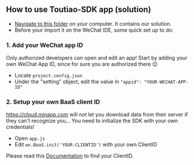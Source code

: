 ## How to use Toutiao-SDK app (solution)

- [Navigate to this folder](solutions/toutiao-sdk/) on your computer. It contains our solution.
- Before your import it on the WeChat IDE, some quick set up to do:

### 1. Add your WeChat app ID

Only authorized developers can open and edit an app! 
Start by adding your own WeChat App ID, since for sure you are authorized there 😉

- Locate `project.config.json`
- Under the "setting" object, edit the value in `"appid": "YOUR-WECHAT-APP-ID"`

### 2. Setup your own BaaS client ID

https://cloud.minapp.com will not let you download data from their server if they can't recognize you... You need to initialize the SDK with your own credentials!

- Open `app.js`
- Edit `wx.BaaS.init('YOUR-CLIENTID')` with your own ClientID

Please read this [Documentation](https://doc.minapp.com/js-sdk/wechat/) to find your ClientID.
